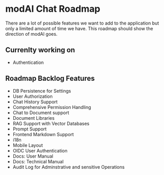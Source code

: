 # modAI Chat Roadmap

There are a lot of possible features we want to add to the application but only a limited
amount of time we have.
This roadmap should show the direction of modAI goes.

## Currenlty working on

* Authentication

## Roadmap Backlog Features

* DB Persistence for Settings
* User Authorization
* Chat History Support
* Comprehensive Permission Handling
* Chat to Document support
* Document Libraries
* RAG Support with Vector Databases
* Prompt Support
* Frontend Markdown Support
* i18n
* Mobile Layout
* OIDC User Authentication
* Docs: User Manual
* Docs: Technical Manual
* Audit Log for Adminstrative and sensitive Operations
